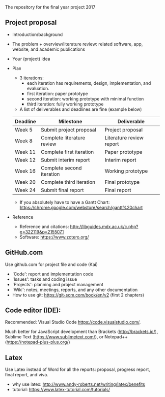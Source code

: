 The repository for the final year project 2017

## Project proposal
  - Introduction/background
  - The problem + overview/literature review: related software, app, website, and academic publications
  - Your (project) idea
  - Plan
    - 3 iterations: 
      - each iteration has requirements, design, implementation, and evaluation.
      - first iteration: paper prototype
      - second iteration: working prototype with minimal function
      - third iteration: fully working prototype
    - A list of deliverables and deadlines are fine (example below)
    
    | Deadline | Milestone | Deliverable |
    | ---- | --------- | ----------- |
    | Week 5 | Submit project proposal | Project proposal|
    | Week 8 | Complete literature review | Literature review report|
    | Week 11 | Complete first iteration | Paper prototype|
    | Week 12 | Submit interim report | Interim report|
    | Week 16 | Complete second iteration | Working prototype|
    | Week 20 | Complete third iteration | Final prototype|
    | Week 24 | Submit final report | Final report|
    
    - If you absolutely have to have a Gantt Chart: https://chrome.google.com/webstore/search/gantt%20chart 
  - Reference
    - Reference and citations: http://libguides.mdx.ac.uk/c.php?g=322119&p=2155071
    - Software: https://www.zotero.org/

## GitHub.com
Use github.com for project file and code (Kai)
  - 'Code': report and implementation code
  - 'Issues': tasks and coding issue
  - 'Projects': planning and project management
  - 'Wiki': notes, meetings, reports, and any other documentation
  - How to use git: https://git-scm.com/book/en/v2 (first 2 chapters)

## Code editor (IDE): 
Recommended: Visual Studio Code https://code.visualstudio.com/. 

Much better for JavaScript development than Brackets (http://brackets.io/), Sublime Text (https://www.sublimetext.com/), or Notepad++ (https://notepad-plus-plus.org/)

## Latex
Use Latex instead of Word for all the reports: proposal, progress report, final report, and viva. 
  - why use latex: http://www.andy-roberts.net/writing/latex/benefits
  - tutorial: https://www.latex-tutorial.com/tutorials/
